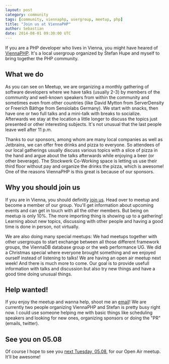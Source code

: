 ```yaml
---
layout: post
category: community
tags: [community, viennaphp, usergroup, meetup, php]
title: "Join us at ViennaPHP"
author: Sebastian
date: 2014-08-01 09:30:00 UTC
---
```

If you are a PHP developer who lives in Vienna, you might have heared of [ViennaPHP](http://www.meetup.com/viennaphp/). It's a local usergroup organized by Stefan Hupe and myself to bring together the PHP community.

## What we do

As you can see on Meetup, we are organizing a monthly gathering of software developers where we have talks (usually 2-3) by members of the community and well-known speakers from within the community and sometimes even from other countries (like David Mytton from ServerDensity or Freerich Bäthge from Sensiolabs Germany). We start with snacks, then have one or two full talks and a mini-talk with breaks to socialize. Afterwards we stay at the location a little longer to discuss the topics just presented or other interesting subjects. It's not unusual that the last people leave well after 11 p.m.

Thanks to our sponsors, among whom are many local companies as well as Jetbrains, we can offer free drinks and pizza to everyone. So attendees of our local gatherings usually discuss various topics with a slice of pizza in the hand and argue about the talks afterwards while enjoying a beer (or other beverage). The Stockwerk Co-Working space is letting us use their third floor without pay and organize the drinks the pizza, which is awesome! One of the reasons ViennaPHP is this great is because of our sponsors.

## Why you should join us

If you are in Vienna, you should definitly [join us](http://www.meetup.com/viennaphp/). Head over to meetup and become a member of our group. You'll get information about upcoming events and can get in touch with all the other members. But being on meetup is only 10%. The more importing thing is showing up to a gathering! Learning about new topics, discussing with other people and having a good time is done in person, not virtually.

We are also doing many special meetups: We had meetups together with other usergroups to start exchange between all those different framework groups, the ViennaDB database group or the web performance UG. We did a Christmas special where everyone brought something and we enjoyed ourself instead of listening to talks! We are having an open air meetup next week! And there is much more to come. Our goal is to provide usefull information with talks and discussion but also try new things and have a good time doing unusual things.

## Help wanted!

If you enjoy the meetup and wanna help, shoot me an [email](mailto:sebastian.goettschkes@googlemail.com)! We are currently two people organizing ViennaPHP and Stefan is pretty busy right now. I could use someone helping me with basic things like scheduling speakers and looking for new ones, organizing sponsors or doing the "PR" (emails, twitter).

## See you on 05.08

Of course I hope to see you [next Tuesday, 05.08](http://www.meetup.com/viennaphp/events/195495012/), for our Open Air meetup. It'll be awesome!
